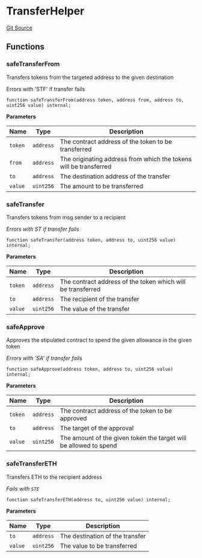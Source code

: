 # TransferHelper
[Git Source](https://github.com/KYRDTeam/ilo-contracts/blob/c821b671bb5c9be46c122173f3f384ce7950f2da/src/libraries/TransferHelper.sol)


## Functions
### safeTransferFrom

Transfers tokens from the targeted address to the given destination

Errors with 'STF' if transfer fails


```solidity
function safeTransferFrom(address token, address from, address to, uint256 value) internal;
```
**Parameters**

|Name|Type|Description|
|----|----|-----------|
|`token`|`address`|The contract address of the token to be transferred|
|`from`|`address`|The originating address from which the tokens will be transferred|
|`to`|`address`|The destination address of the transfer|
|`value`|`uint256`|The amount to be transferred|


### safeTransfer

Transfers tokens from msg.sender to a recipient

*Errors with ST if transfer fails*


```solidity
function safeTransfer(address token, address to, uint256 value) internal;
```
**Parameters**

|Name|Type|Description|
|----|----|-----------|
|`token`|`address`|The contract address of the token which will be transferred|
|`to`|`address`|The recipient of the transfer|
|`value`|`uint256`|The value of the transfer|


### safeApprove

Approves the stipulated contract to spend the given allowance in the given token

*Errors with 'SA' if transfer fails*


```solidity
function safeApprove(address token, address to, uint256 value) internal;
```
**Parameters**

|Name|Type|Description|
|----|----|-----------|
|`token`|`address`|The contract address of the token to be approved|
|`to`|`address`|The target of the approval|
|`value`|`uint256`|The amount of the given token the target will be allowed to spend|


### safeTransferETH

Transfers ETH to the recipient address

*Fails with `STE`*


```solidity
function safeTransferETH(address to, uint256 value) internal;
```
**Parameters**

|Name|Type|Description|
|----|----|-----------|
|`to`|`address`|The destination of the transfer|
|`value`|`uint256`|The value to be transferred|


